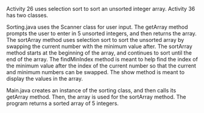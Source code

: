 Activity 26 uses selection sort to sort an unsorted integer array. Activity 36 has two classes.

Sorting.java uses the Scanner class for user input. The getArray method prompts the user to enter in 5 unsorted integers, and then returns the array. The sortArray method uses selection sort to sort the unsorted array by swapping the current number with the minimum value after. The sortArray method starts at the beginning of the array, and continues to sort until the end of the array. The findMinIndex method is meant to help find the index of the minimum value after the index of the current number so that the current and minimum numbers can be swapped. The show method is meant to display the values in the array.

Main.java creates an instance of the sorting class, and then calls its getArray method. Then, the array is used for the sortArray method. The program returns a sorted array of 5 integers.
